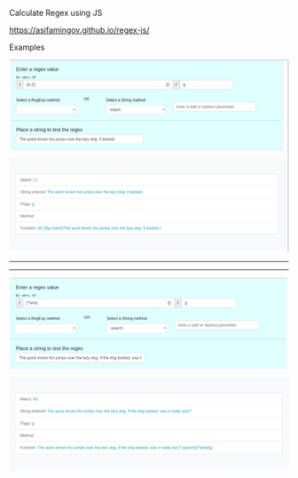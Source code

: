 Calculate Regex using JS

<https://asifamingov.github.io/regex-js/>

Examples

![](.README_images/1556b7e5.png)

<hr>
<hr>

![](.README_images/76fa6769.png)
